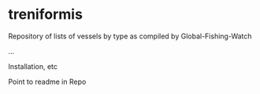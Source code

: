 # treniformis

Repository of lists of vessels by type as compiled by Global-Fishing-Watch

...

Installation, etc

Point to readme in Repo
